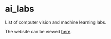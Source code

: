 # ai_labs
List of computer vision and machine learning labs.

The website can be viewed [here](https://matd3m0n.github.io/ai_labs).
